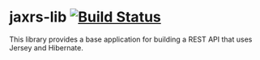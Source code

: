# jaxrs-lib [![Build Status](https://travis-ci.org/moodysalem/jaxrs-lib.svg?branch=master)](https://travis-ci.org/moodysalem/jaxrs-lib)

This library provides a base application for building a REST API that uses Jersey and Hibernate.
